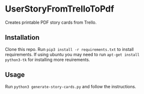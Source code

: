# UserStoryFromTrelloToPdf

Creates printable PDF story cards from Trello.

## Installation

Clone this repo.
Run `pip3 install -r requirements.txt` to install requirements.
If using ubuntu you may need to run `apt-get install python3-tk` for installing more reuirements.


## Usage

Run `python3 generate-story-cards.py` and follow the instructions.
